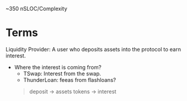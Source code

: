~350 nSLOC/Complexity

# Terms

Liquidity Provider: A user who deposits assets into the protocol to earn interest.
- Where the interest is coming from?
    - TSwap: Interest from the swap.
    - ThunderLoan: feeas from flashloans? 
    > deposit -> assets tokens -> interest